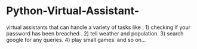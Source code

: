 # Python-Virtual-Assistant-
virtual assistants that can handle a variety of tasks like : 1) checking if your password has been breached . 2) tell weather and population. 3) search google for any queries. 4) play small games. and so on...
